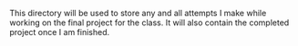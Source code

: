 This directory will be used to store any and all attempts I make while working on the final project for the class.
It will also contain the completed project once I am finished.
